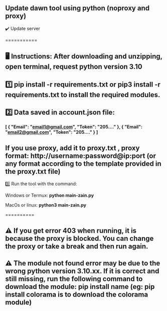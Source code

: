 ## Update dawn tool using python (noproxy and proxy)

✔️ Update server

===========
## 🖥 Instructions: After downloading and unzipping, open terminal, request python version 3.10

## 1️⃣ pip install -r requirements.txt or pip3 install -r requirements.txt to install the required modules.

## 2️⃣ Data saved in account.json file:
**[
{
"Email": "email1@gmail.com",
"Token": "205...."
},
{
"Email": "email2@gmail.com",
"Token": "205...."
}
]**

## If you use proxy, add it to proxy.txt , proxy format: http://username:password@ip:port (or any format according to the template provided in the proxy.txt file)

3️⃣ Run the tool with the command:

Windows or Termux: 
 **python main-zain.py**

MacOs or linux:
**python3 main-zain.py**

==========
## ⚠️ If you get error 403 when running, it is because the proxy is blocked. You can change the proxy or take a break and then run again.

## ⚠️ The module not found error may be due to the wrong python version 3.10.xx. If it is correct and still missing, run the following command to download the module: pip install name (eg: pip install colorama is to download the colorama module)

